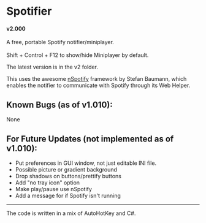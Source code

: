 # Spotifier
#### v2.000
A free, portable Spotify notifier/miniplayer. <br></br>
Shift + Control + F12 to show/hide Miniplayer by default.

The latest version is in the v2 folder.

This uses the awesome [nSpotify](https://github.com/stefan-baumann/nSpotify) framework by Stefan Baumann, which enables the notifier to communicate with Spotify through its Web Helper.

## Known Bugs (as of v1.010):
None

## For Future Updates (not implemented as of v1.010):
- Put preferences in GUI window, not just editable INI file.
- Possible picture or gradient background
- Drop shadows on buttons/prettify buttons
- Add "no tray icon" option
- Make play/pause use nSpotify
- Add a message for if Spotify isn't running

---

The code is written in a mix of AutoHotKey and C#.
